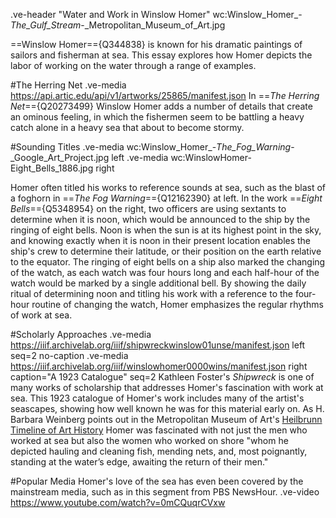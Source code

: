 .ve-header "Water and Work in Winslow Homer" wc:Winslow_Homer_-_The_Gulf_Stream_-_Metropolitan_Museum_of_Art.jpg

==Winslow Homer=={Q344838} is known for his dramatic paintings of sailors and fisherman at sea. This essay explores how Homer depicts the labor of working on the water through a range of examples. 

#The Herring Net
.ve-media https://api.artic.edu/api/v1/artworks/25865/manifest.json
In ==*The Herring Net*=={Q20273499} Winslow Homer adds a number of details that create an ominous feeling, in which the fishermen seem to be battling a heavy catch alone in a heavy sea that about to become stormy.

#Sounding Titles
.ve-media wc:Winslow_Homer_-_The_Fog_Warning_-_Google_Art_Project.jpg left
.ve-media wc:WinslowHomer-Eight_Bells_1886.jpg right

Homer often titled his works to reference sounds at sea, such as the blast of a foghorn in ==*The Fog Warning*=={Q12162390} at left. In the work ==*Eight Bells*=={Q5348954} on the right, two officers are using sextants to determine when it is noon, which would be announced to the ship by the ringing of eight bells. Noon is when the sun is at its highest point in the sky, and knowing exactly when it is noon in their present location enables the ship's crew to determine their latitude, or their position on the earth relative to the equator. The ringing of eight bells on a ship also marked the changing of the watch, as each watch was four hours long and each half-hour of the watch would be marked by a single additional bell. By showing the daily ritual of determining noon and titling his work with a reference to the four-hour routine of changing the watch, Homer emphasizes the regular rhythms of work at sea.

#Scholarly Approaches
.ve-media https://iiif.archivelab.org/iiif/shipwreckwinslow01unse/manifest.json left seq=2 no-caption
.ve-media https://iiif.archivelab.org/iiif/winslowhomer0000wins/manifest.json right caption="A 1923 Catalogue" seq=2
Kathleen Foster's *Shipwreck* is one of many works of scholarship that addresses Homer's fascination with work at sea. This 1923 catalogue of Homer's work includes many of the artist's seascapes, showing how well known he was for this material early on. As H. Barbara Weinberg points out in the Metropolitan Museum of Art's [Heilbrunn Timeline of Art History]( https://www.metmuseum.org/toah/hd/homr/hd_homr.htm) Homer was fascinated with not just the men who worked at sea but also the women who worked on shore "whom he depicted hauling and cleaning fish, mending nets, and, most poignantly, standing at the water’s edge, awaiting the return of their men."

#Popular Media
Homer's love of the sea has even been covered by the mainstream media, such as in this segment from PBS NewsHour.
.ve-video https://www.youtube.com/watch?v=0mCQuqrCVxw 